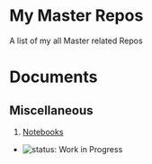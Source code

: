 # My Master Repos

A list of my all Master related Repos

# Documents

## Miscellaneous

1. [Notebooks](https://github.com/esrztk/notebook)
 - ![status: Work in Progress](https://img.shields.io/badge/status-Work%20in%20Progress-yellow.svg)
